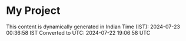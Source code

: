 # My Project

This content is dynamically generated in Indian Time (IST): 2024-07-23 00:36:58 IST
Converted to UTC: 2024-07-22 19:06:58 UTC
